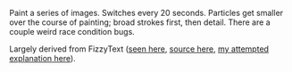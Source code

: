 Paint a series of images. Switches every 20 seconds. Particles get smaller over the course of painting; broad strokes first, then detail. There are a couple weird race condition bugs.

Largely derived from FizzyText ([seen here](https://workshop.chromeexperiments.com/examples/gui/#1--Basic-Usage), [source here](https://github.com/dataarts/dat.gui/blob/gh-pages/docs/demo.js), [my attempted explanation here](http://bl.ocks.org/tophtucker/978513bc74d0b32d3795)).

